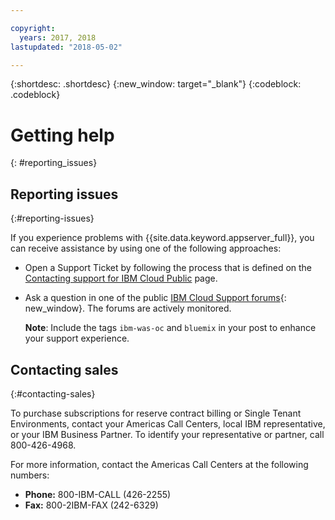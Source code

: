 ```yaml
---

copyright:
  years: 2017, 2018
lastupdated: "2018-05-02"

---
```


{:shortdesc: .shortdesc}
{:new_window: target="_blank"}
{:codeblock: .codeblock}

# Getting help
{: #reporting_issues}


## Reporting issues
{:#reporting-issues}

If you experience problems with {{site.data.keyword.appserver_full}}, you can receive assistance by using one of the following approaches:

* Open a Support Ticket by following the process that is defined on the [Contacting support for IBM Cloud Public](/docs/support/index.html#contacting-support) page.
* Ask a question in one of the public [IBM Cloud Support forums](https://developer.ibm.com/bluemix/support/){: new_window}. The forums are actively monitored.

  **Note**: Include the tags `ibm-was-oc` and `bluemix` in your post to enhance your support experience.

## Contacting sales
{:#contacting-sales}

To purchase subscriptions for reserve contract billing or Single Tenant Environments, contact your Americas Call Centers, local IBM representative, or your IBM Business Partner. To identify your representative or partner, call 800-426-4968.

For more information, contact the Americas Call Centers at the following numbers:
* **Phone:** 800-IBM-CALL (426-2255)
* **Fax:** 800-2IBM-FAX (242-6329)
